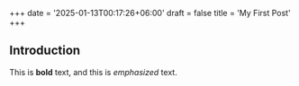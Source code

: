 +++
date = '2025-01-13T00:17:26+06:00'
draft = false
title = 'My First Post'
+++
## Introduction

This is **bold** text, and this is *emphasized* text.